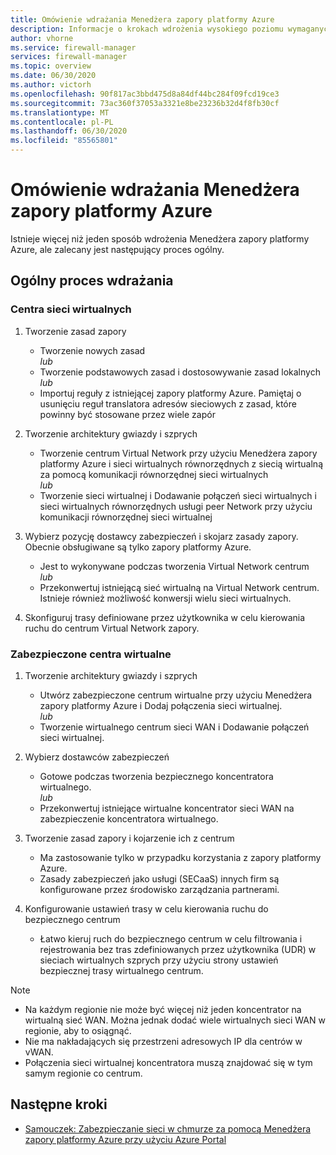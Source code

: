 ```yaml
---
title: Omówienie wdrażania Menedżera zapory platformy Azure
description: Informacje o krokach wdrożenia wysokiego poziomu wymaganych przez Menedżera zapory platformy Azure
author: vhorne
ms.service: firewall-manager
services: firewall-manager
ms.topic: overview
ms.date: 06/30/2020
ms.author: victorh
ms.openlocfilehash: 90f817ac3bbd475d8a84df44bc284f09fcd19ce3
ms.sourcegitcommit: 73ac360f37053a3321e8be23236b32d4f8fb30cf
ms.translationtype: MT
ms.contentlocale: pl-PL
ms.lasthandoff: 06/30/2020
ms.locfileid: "85565801"
---
```

# <a name="azure-firewall-manager-deployment-overview"></a>Omówienie wdrażania Menedżera zapory platformy Azure

Istnieje więcej niż jeden sposób wdrożenia Menedżera zapory platformy Azure, ale zalecany jest następujący proces ogólny.

## <a name="general-deployment-process"></a>Ogólny proces wdrażania

### <a name="hub-virtual-networks"></a>Centra sieci wirtualnych

1.  Tworzenie zasad zapory

    - Tworzenie nowych zasad
<br>*lub*<br>
    - Tworzenie podstawowych zasad i dostosowywanie zasad lokalnych
<br>*lub*<br>
    - Importuj reguły z istniejącej zapory platformy Azure. Pamiętaj o usunięciu reguł translatora adresów sieciowych z zasad, które powinny być stosowane przez wiele zapór
1. Tworzenie architektury gwiazdy i szprych
   - Tworzenie centrum Virtual Network przy użyciu Menedżera zapory platformy Azure i sieci wirtualnych równorzędnych z siecią wirtualną za pomocą komunikacji równorzędnej sieci wirtualnych
<br>*lub*<br>
    - Tworzenie sieci wirtualnej i Dodawanie połączeń sieci wirtualnych i sieci wirtualnych równorzędnych usługi peer Network przy użyciu komunikacji równorzędnej sieci wirtualnej

3. Wybierz pozycję dostawcy zabezpieczeń i skojarz zasady zapory. Obecnie obsługiwane są tylko zapory platformy Azure.

   - Jest to wykonywane podczas tworzenia Virtual Network centrum
<br>*lub*<br>
    - Przekonwertuj istniejącą sieć wirtualną na Virtual Network centrum. Istnieje również możliwość konwersji wielu sieci wirtualnych.

4. Skonfiguruj trasy definiowane przez użytkownika w celu kierowania ruchu do centrum Virtual Network zapory.


### <a name="secured-virtual-hubs"></a>Zabezpieczone centra wirtualne

1. Tworzenie architektury gwiazdy i szprych

   - Utwórz zabezpieczone centrum wirtualne przy użyciu Menedżera zapory platformy Azure i Dodaj połączenia sieci wirtualnej.<br>*lub*<br>
   - Tworzenie wirtualnego centrum sieci WAN i Dodawanie połączeń sieci wirtualnej.
2. Wybierz dostawców zabezpieczeń

   - Gotowe podczas tworzenia bezpiecznego koncentratora wirtualnego.<br>*lub*<br>
   - Przekonwertuj istniejące wirtualne koncentrator sieci WAN na zabezpieczenie koncentratora wirtualnego.
3. Tworzenie zasad zapory i kojarzenie ich z centrum

   - Ma zastosowanie tylko w przypadku korzystania z zapory platformy Azure.
   - Zasady zabezpieczeń jako usługi (SECaaS) innych firm są konfigurowane przez środowisko zarządzania partnerami.
4. Konfigurowanie ustawień trasy w celu kierowania ruchu do bezpiecznego centrum

   - Łatwo kieruj ruch do bezpiecznego centrum w celu filtrowania i rejestrowania bez tras zdefiniowanych przez użytkownika (UDR) w sieciach wirtualnych szprych przy użyciu strony ustawień bezpiecznej trasy wirtualnego centrum.

> [!NOTE]
> - Na każdym regionie nie może być więcej niż jeden koncentrator na wirtualną sieć WAN. Można jednak dodać wiele wirtualnych sieci WAN w regionie, aby to osiągnąć.
> - Nie ma nakładających się przestrzeni adresowych IP dla centrów w vWAN.
> - Połączenia sieci wirtualnej koncentratora muszą znajdować się w tym samym regionie co centrum.

## <a name="next-steps"></a>Następne kroki

- [Samouczek: Zabezpieczanie sieci w chmurze za pomocą Menedżera zapory platformy Azure przy użyciu Azure Portal](secure-cloud-network.md)